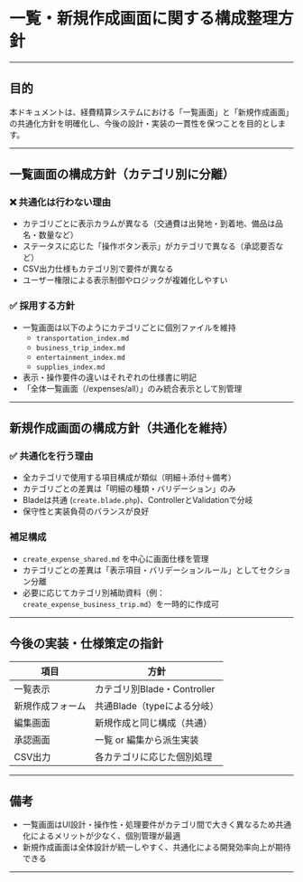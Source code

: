 # 一覧・新規作成画面に関する構成整理方針

---

## 目的

本ドキュメントは、経費精算システムにおける「一覧画面」と「新規作成画面」の共通化方針を明確化し、今後の設計・実装の一貫性を保つことを目的とします。

---

## 一覧画面の構成方針（カテゴリ別に分離）

### ❌ 共通化は行わない理由

- カテゴリごとに表示カラムが異なる（交通費は出発地・到着地、備品は品名・数量など）
- ステータスに応じた「操作ボタン表示」がカテゴリで異なる（承認要否など）
- CSV出力仕様もカテゴリ別で要件が異なる
- ユーザー権限による表示制御やロジックが複雑化しやすい

### ✅ 採用する方針

- 一覧画面は以下のようにカテゴリごとに個別ファイルを維持
  - `transportation_index.md`
  - `business_trip_index.md`
  - `entertainment_index.md`
  - `supplies_index.md`
- 表示・操作要件の違いはそれぞれの仕様書に明記
- 「全体一覧画面（/expenses/all）」のみ統合表示として別管理

---

## 新規作成画面の構成方針（共通化を維持）

### ✅ 共通化を行う理由

- 全カテゴリで使用する項目構成が類似（明細＋添付＋備考）
- カテゴリごとの差異は「明細の種類・バリデーション」のみ
- Bladeは共通 (`create.blade.php`)、ControllerとValidationで分岐
- 保守性と実装負荷のバランスが良好

### 補足構成

- `create_expense_shared.md` を中心に画面仕様を管理
- カテゴリごとの差異は「表示項目・バリデーションルール」としてセクション分離
- 必要に応じてカテゴリ別補助資料（例：`create_expense_business_trip.md`）を一時的に作成可

---

## 今後の実装・仕様策定の指針

| 項目             | 方針                          |
|------------------|-------------------------------|
| 一覧表示         | カテゴリ別Blade・Controller   |
| 新規作成フォーム | 共通Blade（typeによる分岐）    |
| 編集画面         | 新規作成と同じ構成（共通）     |
| 承認画面         | 一覧 or 編集から派生実装       |
| CSV出力          | 各カテゴリに応じた個別処理     |

---

## 備考

- 一覧画面はUI設計・操作性・処理要件がカテゴリ間で大きく異なるため共通化によるメリットが少なく、個別管理が最適
- 新規作成画面は全体設計が統一しやすく、共通化による開発効率向上が期待できる

---
